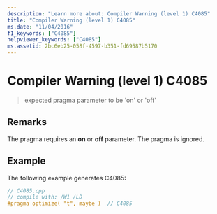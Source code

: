 ```yaml
---
description: "Learn more about: Compiler Warning (level 1) C4085"
title: "Compiler Warning (level 1) C4085"
ms.date: "11/04/2016"
f1_keywords: ["C4085"]
helpviewer_keywords: ["C4085"]
ms.assetid: 2bc6eb25-058f-4597-b351-fd69587b5170
---
```

# Compiler Warning (level 1) C4085

> expected pragma parameter to be 'on' or 'off'

## Remarks

The pragma requires an **on** or **off** parameter. The pragma is ignored.

## Example

The following example generates C4085:

```cpp
// C4085.cpp
// compile with: /W1 /LD
#pragma optimize( "t", maybe )  // C4085
```
